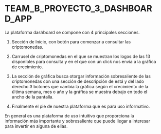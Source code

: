 # TEAM_B_PROYECTO_3_DASHBOARD_APP
La plataforma dashboard se compone con 4 principales secciones.

1. Sección de Inicio, con botón para comenzar a consultar las criptomonedas.

2. Carrusel de criptomonedas en el que se muestran los logos de las 13 disponibles para consulta y
	en el que con un click nos envia a la gráfica de crecimiento.

3. La sección de gráfica busca otorgar información sobresaliente de las criptomonedas con una sección
	de descripción de está y del lado derecho 3 botones que cambia la gráfica según el crecimiento
	de la última semana, mes o año y la gráfica se muestra debajo en todo el ancho de la pantalla.

4. Finalmente el pie de nuestra plataforma que es para uso informativo.


En general es una plataforma de uso intuitivo que proporciona la información más importante y 
sobresaliente que puede llegar a interesar para invertir en alguna de ellas.
